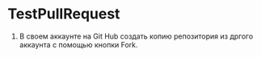 # TestPullRequest
1. В своем аккаунте на Git Hub  создать копию репозитория из дргого аккаунта с помощью кнопки Fork.

